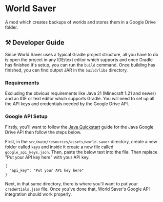 # World Saver

A mod which creates backups of worlds and stores them in a Google Drive folder.

## ⚒️ Developer Guide

Since World Saver uses a typical Gradle project structure, all you have to do is open the project in any IDE/text editor which supports and once Gradle has finished it's setup, you can run the `build` command. Once building has finished, you can find output JAR in the `build/libs` directory. 

### Requirements

Excluding the obvious requirements like Java 21 (Minecraft 1.21 and newer) and an IDE or text editor which supports Gradle. You will need to set up all the API keys and credentials needed by the Google Drive API.

### Google API Setup

Firstly, you'll want to follow the [Java Quickstart](https://developers.google.com/drive/api/quickstart/java) guide for the Java Google Drive API then follow the steps below.

First, in the `src/main/resources/assets/world-saver` directory, create a new folder called `keys` and inside it create a new file called `google_api_keys.json`. Then, paste the below text into the file. Then replace "Put your API key here" with your API key.

```
{
  "api_key": "Put your API key here"
}
```

Next, in that same directory, there is where you'll want to put your `credentials.json` file. Once you've done that, World Saver's Google API integration should work properly.
